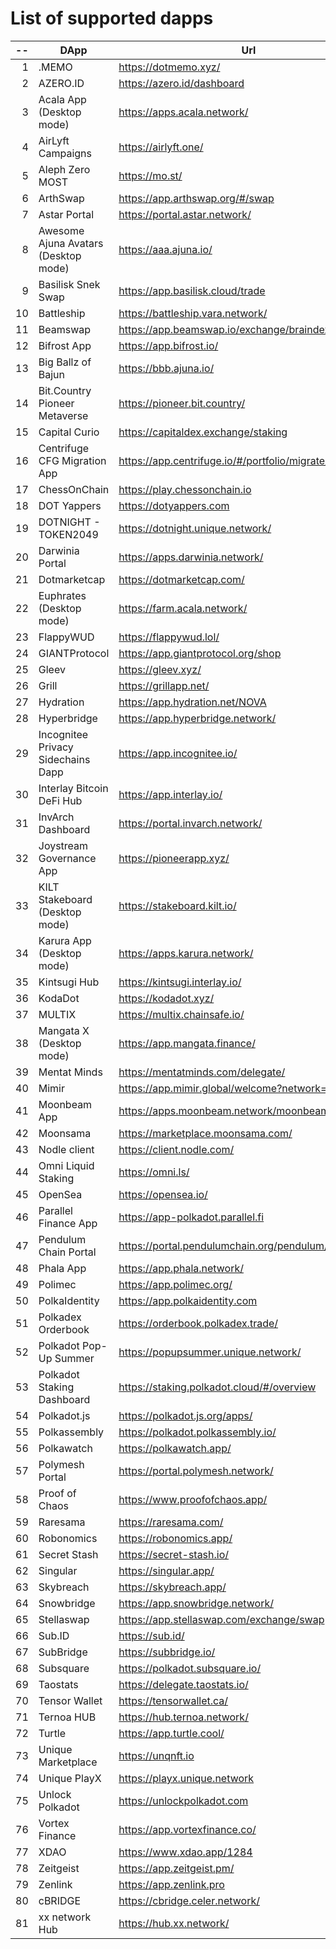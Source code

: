 
# List of supported dapps
| --  |                 DApp                 |                         Url                         |         Tags          |
| --: | ------------------------------------ | --------------------------------------------------- | --------------------- |
|   1 | .MEMO                                | https://dotmemo.xyz/                                | art                   |
|   2 | AZERO.ID                             | https://azero.id/dashboard                          | utilities             |
|   3 | Acala App (Desktop mode)             | https://apps.acala.network/                         | staking               |
|   4 | AirLyft Campaigns                    | https://airlyft.one/                                | social                |
|   5 | Aleph Zero MOST                      | https://mo.st/                                      | bridge,dex            |
|   6 | ArthSwap                             | https://app.arthswap.org/#/swap                     | dex,evm               |
|   7 | Astar Portal                         | https://portal.astar.network/                       | staking               |
|   8 | Awesome Ajuna Avatars (Desktop mode) | https://aaa.ajuna.io/                               | art,gaming            |
|   9 | Basilisk Snek Swap                   | https://app.basilisk.cloud/trade                    | bridge,dex            |
|  10 | Battleship                           | https://battleship.vara.network/                    | gaming                |
|  11 | Beamswap                             | https://app.beamswap.io/exchange/braindex           | dex,evm               |
|  12 | Bifrost App                          | https://app.bifrost.io/                             | staking               |
|  13 | Big Ballz of Bajun                   | https://bbb.ajuna.io/                               | art,gaming            |
|  14 | Bit.Country Pioneer Metaverse        | https://pioneer.bit.country/                        | art,staking,gaming    |
|  15 | Capital Curio                        | https://capitaldex.exchange/staking                 | staking               |
|  16 | Centrifuge CFG Migration App         | https://app.centrifuge.io/#/portfolio/migrate/cent  | utilities             |
|  17 | ChessOnChain                         | https://play.chessonchain.io                        | gaming                |
|  18 | DOT Yappers                          | https://dotyappers.com                              | social                |
|  19 | DOTNIGHT - TOKEN2049                 | https://dotnight.unique.network/                    | social                |
|  20 | Darwinia Portal                      | https://apps.darwinia.network/                      | utilities             |
|  21 | Dotmarketcap                         | https://dotmarketcap.com/                           | social                |
|  22 | Euphrates (Desktop mode)             | https://farm.acala.network/                         | staking               |
|  23 | FlappyWUD                            | https://flappywud.lol/                              | gaming                |
|  24 | GIANTProtocol                        | https://app.giantprotocol.org/shop                  | utilities             |
|  25 | Gleev                                | https://gleev.xyz/                                  | social                |
|  26 | Grill                                | https://grillapp.net/                               | social                |
|  27 | Hydration                            | https://app.hydration.net/NOVA                      | bridge,dex,staking    |
|  28 | Hyperbridge                          | https://app.hyperbridge.network/                    | bridge                |
|  29 | Incognitee Privacy Sidechains Dapp   | https://app.incognitee.io/                          | utilities             |
|  30 | Interlay Bitcoin DeFi Hub            | https://app.interlay.io/                            | bridge,staking        |
|  31 | InvArch Dashboard                    | https://portal.invarch.network/                     | staking               |
|  32 | Joystream Governance App             | https://pioneerapp.xyz/                             | governance            |
|  33 | KILT Stakeboard (Desktop mode)       | https://stakeboard.kilt.io/                         | staking               |
|  34 | Karura App (Desktop mode)            | https://apps.karura.network/                        | staking               |
|  35 | Kintsugi Hub                         | https://kintsugi.interlay.io/                       | bridge,staking        |
|  36 | KodaDot                              | https://kodadot.xyz/                                | art                   |
|  37 | MULTIX                               | https://multix.chainsafe.io/                        | utilities             |
|  38 | Mangata X (Desktop mode)             | https://app.mangata.finance/                        | staking               |
|  39 | Mentat Minds                         | https://mentatminds.com/delegate/                   | staking               |
|  40 | Mimir                                | https://app.mimir.global/welcome?network=polkadot   | utilities             |
|  41 | Moonbeam App                         | https://apps.moonbeam.network/moonbeam              | staking,utilities,evm |
|  42 | Moonsama                             | https://marketplace.moonsama.com/                   | art,evm               |
|  43 | Nodle client                         | https://client.nodle.com/                           | utilities             |
|  44 | Omni Liquid Staking                  | https://omni.ls/                                    | staking,evm           |
|  45 | OpenSea                              | https://opensea.io/                                 | art,evm               |
|  46 | Parallel Finance App                 | https://app-polkadot.parallel.fi                    | utilities             |
|  47 | Pendulum Chain Portal                | https://portal.pendulumchain.org/pendulum/dashboard | utilities,staking     |
|  48 | Phala App                            | https://app.phala.network/                          | staking               |
|  49 | Polimec                              | https://app.polimec.org/                            | utilities             |
|  50 | PolkaIdentity                        | https://app.polkaidentity.com                       | social,utilities      |
|  51 | Polkadex Orderbook                   | https://orderbook.polkadex.trade/                   | dex,utilities         |
|  52 | Polkadot Pop-Up Summer               | https://popupsummer.unique.network/                 | social                |
|  53 | Polkadot Staking Dashboard           | https://staking.polkadot.cloud/#/overview           | staking,utilities     |
|  54 | Polkadot.js                          | https://polkadot.js.org/apps/                       | utilities             |
|  55 | Polkassembly                         | https://polkadot.polkassembly.io/                   | governance            |
|  56 | Polkawatch                           | https://polkawatch.app/                             | utilities             |
|  57 | Polymesh Portal                      | https://portal.polymesh.network/                    | utilities,staking     |
|  58 | Proof of Chaos                       | https://www.proofofchaos.app/                       | art,governance        |
|  59 | Raresama                             | https://raresama.com/                               | art,evm               |
|  60 | Robonomics                           | https://robonomics.app/                             | utilities             |
|  61 | Secret Stash                         | https://secret-stash.io/                            | art                   |
|  62 | Singular                             | https://singular.app/                               | art                   |
|  63 | Skybreach                            | https://skybreach.app/                              | evm,gaming            |
|  64 | Snowbridge                           | https://app.snowbridge.network/                     | bridge                |
|  65 | Stellaswap                           | https://app.stellaswap.com/exchange/swap            | bridge,dex,evm        |
|  66 | Sub.ID                               | https://sub.id/                                     | utilities             |
|  67 | SubBridge                            | https://subbridge.io/                               | bridge,evm            |
|  68 | Subsquare                            | https://polkadot.subsquare.io/                      | governance            |
|  69 | Taostats                             | https://delegate.taostats.io/                       | staking               |
|  70 | Tensor Wallet                        | https://tensorwallet.ca/                            | utilities,staking     |
|  71 | Ternoa HUB                           | https://hub.ternoa.network/                         | staking               |
|  72 | Turtle                               | https://app.turtle.cool/                            | bridge                |
|  73 | Unique Marketplace                   | https://unqnft.io                                   | gaming,art            |
|  74 | Unique PlayX                         | https://playx.unique.network                        | gaming                |
|  75 | Unlock Polkadot                      | https://unlockpolkadot.com                          | social                |
|  76 | Vortex Finance                       | https://app.vortexfinance.co/                       | evm,utilities         |
|  77 | XDAO                                 | https://www.xdao.app/1284                           | bridge,dex,evm        |
|  78 | Zeitgeist                            | https://app.zeitgeist.pm/                           | utilities             |
|  79 | Zenlink                              | https://app.zenlink.pro                             | dex                   |
|  80 | cBRIDGE                              | https://cbridge.celer.network/                      | dex,evm               |
|  81 | xx network Hub                       | https://hub.xx.network/                             | utilities             |
